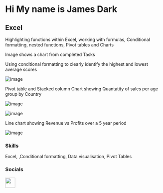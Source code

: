 Hi My name is James Dark
==================================================================================================================================

Excel
-----

Highlighting functions within Excel, working with formulas, Conditional formatting, nested functions, Pivot tables and Charts

Image shows a chart from completed Tasks

Using conditional formatting to clearly identify the highest and lowest average scores

![image](https://github.com/user-attachments/assets/35d84cf3-83b3-4cd0-9762-93c830fc54c2)

Pivot table and Stacked column Chart showing Quantatity of sales per age group by Country

![image](https://github.com/user-attachments/assets/62027698-ce0f-4f75-bd58-cf6fc77b9e6d)

![image](https://github.com/user-attachments/assets/4e8a860d-26d2-4bdf-980d-784b590d37df)

Line chart showing Revenue vs Profits over a 5 year period

![image](https://github.com/user-attachments/assets/78de1745-fe99-45c5-8338-82e0c110da7f)


### Skills
Excel, ,Conditional formatting, Data visualisation, Pivot Tables

### Socials

<p align="left"> <a href="https://www.linkedin.com/in/james-dark-852310ba" target="_blank" rel="noreferrer"> <picture> <source media="(prefers-color-scheme: dark)" srcset="https://raw.githubusercontent.com/danielcranney/readme-generator/main/public/icons/socials/linkedin-dark.svg" /> <source media="(prefers-color-scheme: light)" srcset="https://raw.githubusercontent.com/danielcranney/readme-generator/main/public/icons/socials/linkedin.svg" /> <img src="https://raw.githubusercontent.com/danielcranney/readme-generator/main/public/icons/socials/linkedin.svg" width="32" height="32" /> </picture> </a></p>
